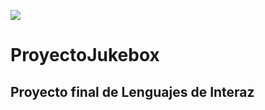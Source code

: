 ![](https://tectijuana.edu.mx/wp-content/uploads/2014/11/Heading-Ing-sistemas-2048x672.png)
# ProyectoJukebox
## Proyecto final de Lenguajes de Interaz
